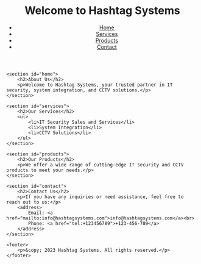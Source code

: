 <!DOCTYPE html>
<html lang="en">
<head>
    <meta charset="UTF-8">
    <meta name="viewport" content="width=device-width, initial-scale=1.0">
    <title>Hashtag Systems</title>
    <link rel="stylesheet" href="styles.css">
</head>
<body>
    <header>
        <h1>Welcome to Hashtag Systems</h1>
        <nav>
            <ul>
                <li><a href="#home">Home</a></li>
                <li><a href="#services">Services</a></li>
                <li><a href="#products">Products</a></li>
                <li><a href="#contact">Contact</a></li>
            </ul>
        </nav>
    </header>

    <section id="home">
        <h2>About Us</h2>
        <p>Welcome to Hashtag Systems, your trusted partner in IT security, system integration, and CCTV solutions.</p>
    </section>

    <section id="services">
        <h2>Our Services</h2>
        <ul>
            <li>IT Security Sales and Services</li>
            <li>System Integration</li>
            <li>CCTV Solutions</li>
        </ul>
    </section>

    <section id="products">
        <h2>Our Products</h2>
        <p>We offer a wide range of cutting-edge IT security and CCTV products to meet your needs.</p>
    </section>

    <section id="contact">
        <h2>Contact Us</h2>
        <p>If you have any inquiries or need assistance, feel free to reach out to us:</p>
        <address>
            Email: <a href="mailto:info@hashtagsystems.com">info@hashtagsystems.com</a><br>
            Phone: <a href="tel:+123456789">+123-456-789</a>
        </address>
    </section>

    <footer>
        <p>&copy; 2023 Hashtag Systems. All rights reserved.</p>
    </footer>
</body>
</html>
